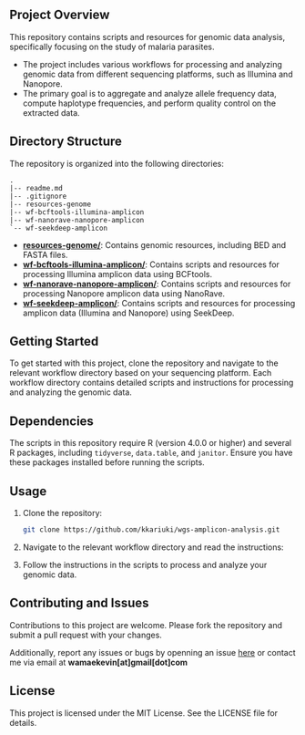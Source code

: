 ## Project Overview

This repository contains scripts and resources for genomic data analysis, specifically focusing on the study of malaria parasites.

- The project includes various workflows for processing and analyzing genomic data from different sequencing platforms, such as Illumina and Nanopore.
- The primary goal is to aggregate and analyze allele frequency data, compute haplotype frequencies, and perform quality control on the extracted data.

## Directory Structure

The repository is organized into the following directories:

```
.
|-- readme.md
|-- .gitignore
|-- resources-genome
|-- wf-bcftools-illumina-amplicon
|-- wf-nanorave-nanopore-amplicon
`-- wf-seekdeep-amplicon
```

- [**resources-genome/**](resources-genome/README.md): Contains genomic resources, including BED and FASTA files.
- [**wf-bcftools-illumina-amplicon/**](wf-bcftools-illumina-amplicon/README.md): Contains scripts and resources for processing Illumina amplicon data using BCFtools.
- [**wf-nanorave-nanopore-amplicon/**](wf-nanorave-nanopore-amplicon/README.md): Contains scripts and resources for processing Nanopore amplicon data using NanoRave.
- [**wf-seekdeep-amplicon/**](wf-seekdeep-amplicon/README.md): Contains scripts and resources for processing amplicon data (Illumina and Nanopore) using SeekDeep.

## Getting Started

To get started with this project, clone the repository and navigate to the relevant workflow directory based on your sequencing platform. Each workflow directory contains detailed scripts and instructions for processing and analyzing the genomic data.

## Dependencies

The scripts in this repository require R (version 4.0.0 or higher) and several R packages, including `tidyverse`, `data.table`, and `janitor`. Ensure you have these packages installed before running the scripts.

## Usage

1. Clone the repository:

    ```sh
    git clone https://github.com/kkariuki/wgs-amplicon-analysis.git
    ```

2. Navigate to the relevant workflow directory and read the instructions:

3. Follow the instructions in the scripts to process and analyze your genomic data.

## **Contributing and Issues**

Contributions to this project are welcome. Please fork the repository and submit a pull request with your changes.

Additionally, report any issues or bugs by openning an issue [here](https://github.com/kevin-wamae/wgs-amplicon-analysis/issues) or contact me via email at **wamaekevin[at]gmail[dot]com**

## License

This project is licensed under the MIT License. See the LICENSE file for details.
